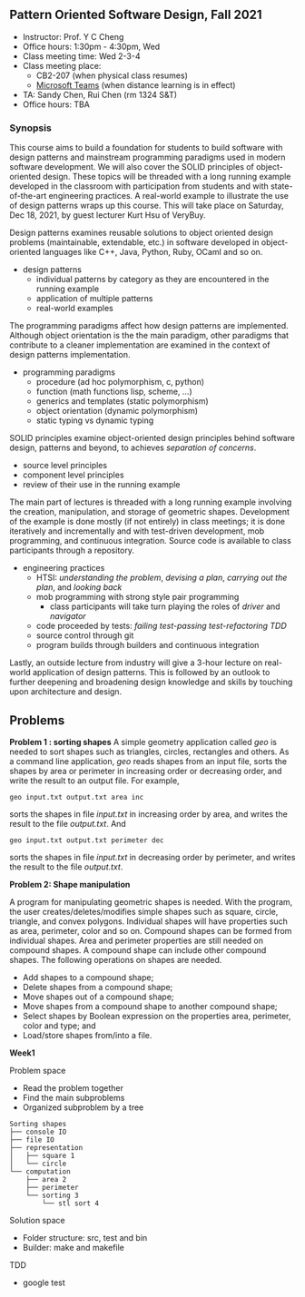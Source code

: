 ## Pattern Oriented Software Design, Fall 2021
- Instructor: Prof. Y C Cheng
- Office hours: 1:30pm - 4:30pm, Wed 
- Class meeting time: Wed 2-3-4
- Class meeting place: 
  - CB2-207 (when physical class resumes)
  - [Microsoft Teams](https://teams.microsoft.com/l/team/19%3aVgURaz5E9ggyNsJ5txN0xtBb3KA05czf8-h2DKot7F01%40thread.tacv2/conversations?groupId=06658c8d-9640-47a5-a33f-4ce8d6c1df57&tenantId=dfb5e216-2b8a-4b32-b1cb-e786a1095218) (when distance learning is in effect)
- TA: Sandy Chen, Rui Chen (rm 1324 S&T)
- Office hours: TBA

### Synopsis

This course aims to build a foundation for students to build software with design patterns and mainstream programming paradigms used in modern software development. We will also cover the SOLID principles of object-oriented design. These topics will be threaded with a long running example developed in the classroom with participation from students and with state-of-the-art engineering practices. A real-world example to illustrate the use of design patterns wraps up this course. This will take place on Saturday, Dec 18, 2021, by guest lecturer Kurt Hsu of VeryBuy.

Design patterns examines reusable solutions to object oriented design problems (maintainable, extendable, etc.) in software developed in object-oriented languages like C++, Java, Python, Ruby, OCaml and so on.  

  - design patterns
    - individual patterns by category as they are encountered in the running example
    - application of multiple patterns
    - real-world examples  

The programming paradigms affect how design patterns are implemented. Although object orientation is the the main paradigm, other paradigms that contribute to a cleaner implementation are examined in the context of design patterns implementation.

  - programming paradigms
    - procedure (ad hoc polymorphism, c, python)
    - function (math functions lisp, scheme, ...)
    - generics and templates (static polymorphism)
    - object orientation (dynamic polymorphism)
    - static typing vs dynamic typing

SOLID principles examine object-oriented design principles behind software design, patterns and beyond, to achieves _separation of concerns_.

  - source level principles
  - component level principles
  - review of their use in the running example  

The main part of lectures is threaded with a long running example involving the creation,  manipulation, and storage of geometric shapes. Development of the example is done mostly (if not entirely) in class meetings; it is done iteratively and incrementally and with test-driven development, mob programming, and continuous integration. Source code is available to class participants through a repository.

  - engineering practices
    - HTSI: _understanding the problem_, _devising a plan_, _carrying out the plan_, and _looking back_
    - mob programming with strong style pair programming
      - class participants will take turn playing the roles of _driver_ and _navigator_
    - code proceeded by tests: _failing test-passing test-refactoring_ _TDD_
    - source control through git
    - program builds through builders and continuous integration

Lastly, an outside lecture from industry will give a 3-hour lecture on real-world application of design patterns. This is followed by an outlook to further deepening and broadening design knowledge and skills by touching upon architecture and design.

## Problems 

**Problem 1 : sorting shapes**
A simple geometry application called _geo_ is needed to sort shapes such as triangles, circles, rectangles and others. As a command line application, _geo_ reads shapes from an input file, sorts the shapes by area or perimeter in increasing order or decreasing order, and write the result to an output file. For example,
```
geo input.txt output.txt area inc
```
sorts the shapes in file _input.txt_ in increasing order by area, and writes the result to the file _output.txt_. And
```
geo input.txt output.txt perimeter dec
```
sorts the shapes in file _input.txt_ in decreasing order by perimeter, and writes the result to the file _output.txt_.

**Problem 2: Shape manipulation**

A program for manipulating geometric shapes is needed. With the program, the user creates/deletes/modifies simple shapes such as square, circle, triangle, and convex polygons. Individual shapes will have properties such as area, perimeter, color and so on. Compound shapes can be formed from individual shapes. Area and perimeter properties are still needed on compound shapes. A compound shape can include other compound shapes. The following operations on shapes are needed.

- Add shapes to a compound shape;
- Delete shapes from a compound shape;
- Move shapes out of a compound shape;
- Move shapes from a compound shape to another compound shape;
- Select shapes by Boolean expression on the properties area, perimeter, color and type; and
- Load/store shapes from/into a file.

**Week1**

Problem space
- Read the problem together
- Find the main subproblems
- Organized subproblem by a tree
```
Sorting shapes
├── console IO
├── file IO
├── representation
│   ├── square 1
│   └── circle
└── computation
    ├── area 2
    ├── perimeter
    └── sorting 3
        └── stl sort 4
```

Solution space
- Folder structure: src, test and bin
- Builder: make and makefile

TDD
- google test